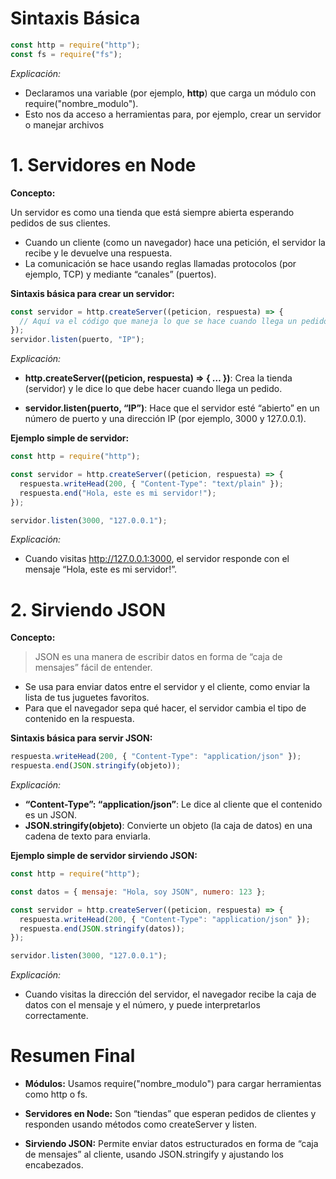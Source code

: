 
# **Sintaxis Básica**

```js
const http = require("http");
const fs = require("fs");
```

_Explicación:_

- Declaramos una variable (por ejemplo, **http**) que carga un módulo con require("nombre_modulo").
- Esto nos da acceso a herramientas para, por ejemplo, crear un servidor o manejar archivos

  
# **1. Servidores en Node**

**Concepto:**

Un servidor es como una tienda que está siempre abierta esperando pedidos de sus clientes.

- Cuando un cliente (como un navegador) hace una petición, el servidor la recibe y le devuelve una respuesta.
- La comunicación se hace usando reglas llamadas protocolos (por ejemplo, TCP) y mediante “canales” (puertos).
  

**Sintaxis básica para crear un servidor:**

```js
const servidor = http.createServer((peticion, respuesta) => {
  // Aquí va el código que maneja lo que se hace cuando llega un pedido
});
servidor.listen(puerto, "IP");
```

_Explicación:_

- **http.createServer((peticion, respuesta) => { … })**: Crea la tienda (servidor) y le dice lo que debe hacer cuando llega un pedido.

- **servidor.listen(puerto, “IP”)**: Hace que el servidor esté “abierto” en un número de puerto y una dirección IP (por ejemplo, 3000 y 127.0.0.1).

  

**Ejemplo simple de servidor:**

```js
const http = require("http");

const servidor = http.createServer((peticion, respuesta) => {
  respuesta.writeHead(200, { "Content-Type": "text/plain" });
  respuesta.end("Hola, este es mi servidor!");
});

servidor.listen(3000, "127.0.0.1");
```

_Explicación:_

- Cuando visitas http://127.0.0.1:3000, el servidor responde con el mensaje “Hola, este es mi servidor!”.
  

# **2. Sirviendo JSON**

**Concepto:**

> JSON es una manera de escribir datos en forma de “caja de mensajes” fácil de entender.

- Se usa para enviar datos entre el servidor y el cliente, como enviar la lista de tus juguetes favoritos.
- Para que el navegador sepa qué hacer, el servidor cambia el tipo de contenido en la respuesta.  


**Sintaxis básica para servir JSON:**

```js
respuesta.writeHead(200, { "Content-Type": "application/json" });
respuesta.end(JSON.stringify(objeto));
```


_Explicación:_

- **“Content-Type”: “application/json”**: Le dice al cliente que el contenido es un JSON.
- **JSON.stringify(objeto)**: Convierte un objeto (la caja de datos) en una cadena de texto para enviarla.
  

**Ejemplo simple de servidor sirviendo JSON:**

```js
const http = require("http");

const datos = { mensaje: "Hola, soy JSON", numero: 123 };

const servidor = http.createServer((peticion, respuesta) => {
  respuesta.writeHead(200, { "Content-Type": "application/json" });
  respuesta.end(JSON.stringify(datos));
});

servidor.listen(3000, "127.0.0.1");
```

_Explicación:_

- Cuando visitas la dirección del servidor, el navegador recibe la caja de datos con el mensaje y el número, y puede interpretarlos correctamente.  


# **Resumen Final**

- **Módulos:** Usamos require("nombre_modulo") para cargar herramientas como http o fs.

- **Servidores en Node:** Son “tiendas” que esperan pedidos de clientes y responden usando métodos como createServer y listen.

- **Sirviendo JSON:** Permite enviar datos estructurados en forma de “caja de mensajes” al cliente, usando JSON.stringify y ajustando los encabezados.